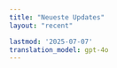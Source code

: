 ```yaml
---
title: "Neueste Updates"
layout: "recent"

lastmod: '2025-07-07'
translation_model: gpt-4o
---
```


<!-- Die Schlangenanimation wird über das Template hinzugefügt --> 